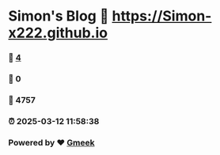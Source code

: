 # Simon's Blog :link: https://Simon-x222.github.io 
### :page_facing_up: [4](https://Simon-x222.github.io/tag.html) 
### :speech_balloon: 0 
### :hibiscus: 4757 
### :alarm_clock: 2025-03-12 11:58:38 
### Powered by :heart: [Gmeek](https://github.com/Meekdai/Gmeek)
